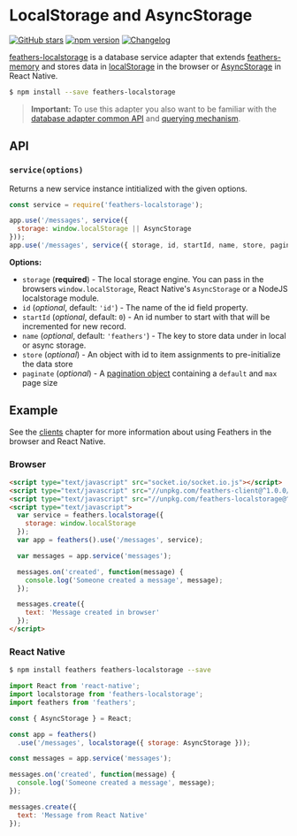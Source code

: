 # LocalStorage and AsyncStorage

[![GitHub stars](https://img.shields.io/github/stars/feathersjs/feathers-localstorage.png?style=social&label=Star)](https://github.com/feathersjs/feathers-localstorage/)
[![npm version](https://img.shields.io/npm/v/feathers-localstorage.png?style=flat-square)](https://www.npmjs.com/package/feathers-localstorage)
[![Changelog](https://img.shields.io/badge/changelog-.md-blue.png?style=flat-square)](https://github.com/feathersjs/feathers-localstorage/blob/master/CHANGELOG.md)

[feathers-localstorage](https://github.com/feathersjs/feathers-localstorage/) is a database service adapter that extends [feathers-memory](./memory.md) and stores data in [localStorage](https://developer.mozilla.org/en/docs/Web/API/Window/localStorage) in the browser or [AsyncStorage](https://facebook.github.io/react-native/docs/asyncstorage.html) in React Native.

```bash
$ npm install --save feathers-localstorage
```

> **Important:** To use this adapter you also want to be familiar with the [database adapter common API](./common.md) and [querying mechanism](./querying.md).


## API

### `service(options)`

Returns a new service instance intitialized with the given options.

```js
const service = require('feathers-localstorage');

app.use('/messages', service({
  storage: window.localStorage || AsyncStorage
}));
app.use('/messages', service({ storage, id, startId, name, store, paginate }));
```

__Options:__

- `storage` (**required**) - The local storage engine. You can pass in the browsers `window.localStorage`, React Native's `AsyncStorage` or a NodeJS localstorage module.
- `id` (*optional*, default: `'id'`) - The name of the id field property.
- `startId` (*optional*, default: `0`) - An id number to start with that will be incremented for new record.
- `name` (*optional*, default: `'feathers'`) - The key to store data under in local or async storage.
- `store` (*optional*) - An object with id to item assignments to pre-initialize the data store
- `paginate` (*optional*) - A [pagination object](./pagination.md) containing a `default` and `max` page size


## Example

See the [clients](../clients/readme.md) chapter for more information about using Feathers in the browser and React Native.

### Browser

```html
<script type="text/javascript" src="socket.io/socket.io.js"></script>
<script type="text/javascript" src="//unpkg.com/feathers-client@^1.0.0/dist/feathers.js"></script>
<script type="text/javascript" src="//unpkg.com/feathers-localstorage@^1.0.0/dist/localstorage.js"></script>
<script type="text/javascript">
  var service = feathers.localstorage({
    storage: window.localStorage
  });
  var app = feathers().use('/messages', service);

  var messages = app.service('messages');

  messages.on('created', function(message) {
    console.log('Someone created a message', message);
  });

  messages.create({
    text: 'Message created in browser'
  });
</script>
```

### React Native

```bash
$ npm install feathers feathers-localstorage --save
```

```js
import React from 'react-native';
import localstorage from 'feathers-localstorage';
import feathers from 'feathers';

const { AsyncStorage } = React;

const app = feathers()
  .use('/messages', localstorage({ storage: AsyncStorage }));

const messages = app.service('messages');

messages.on('created', function(message) {
  console.log('Someone created a message', message);
});

messages.create({
  text: 'Message from React Native'
});
```
